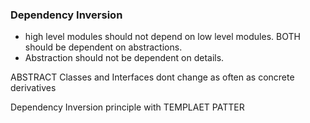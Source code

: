 
### Dependency Inversion
- high level modules should not depend on low level modules. BOTH should be dependent on abstractions.
- Abstraction should not be dependent on details.

ABSTRACT Classes and Interfaces dont change as often as concrete derivatives

Dependency Inversion principle with TEMPLAET PATTER